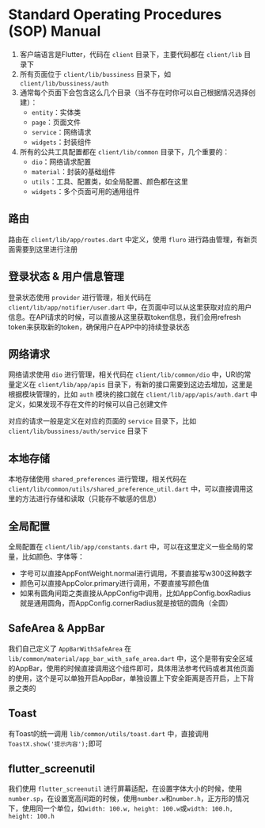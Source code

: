# Standard Operating Procedures (SOP) Manual
1. 客户端语言是Flutter，代码在 `client` 目录下，主要代码都在 `client/lib` 目录下
2. 所有页面位于 `client/lib/bussiness` 目录下，如 `client/lib/bussiness/auth`
3. 通常每个页面下会包含这么几个目录（当不存在时你可以自己根据情况选择创建）：
   - `entity`：实体类
   - `page`：页面文件
   - `service`：网络请求
   - `widgets`：封装组件
4. 所有的公共工具配置都在 `client/lib/common` 目录下，几个重要的：
   - `dio`：网络请求配置
   - `material`：封装的基础组件
   - `utils`：工具、配置类，如全局配置、颜色都在这里
   - `widgets`：多个页面可用的通用组件


## 路由
路由在 `client/lib/app/routes.dart` 中定义，使用 `fluro` 进行路由管理，有新页面需要到这里进行注册

## 登录状态 & 用户信息管理
登录状态使用 `provider` 进行管理，相关代码在 `client/lib/app/notifier/user.dart` 中，在页面中可以从这里获取对应的用户信息。在API请求的时候，可以直接从这里获取token信息，我们会用refresh token来获取新的token，确保用户在APP中的持续登录状态

## 网络请求
网络请求使用 `dio` 进行管理，相关代码在 `client/lib/common/dio` 中，URI的常量定义在 `client/lib/app/apis` 目录下，有新的接口需要到这边去增加，这里是根据模块管理的，比如 `auth` 模块的接口就在 `client/lib/app/apis/auth.dart` 中定义，如果发现不存在文件的时候可以自己创建文件

对应的请求一般是定义在对应的页面的 `service` 目录下，比如 `client/lib/bussiness/auth/service` 目录下

## 本地存储
本地存储使用 `shared_preferences` 进行管理，相关代码在 `client/lib/common/utils/shared_preference_util.dart` 中，可以直接调用这里的方法进行存储和读取（只能存不敏感的信息）

## 全局配置
全局配置在 `client/lib/app/constants.dart` 中，可以在这里定义一些全局的常量，比如颜色、字体等：
- 字号可以直接AppFontWeight.normal进行调用，不要直接写w300这种数字
- 颜色可以直接AppColor.primary进行调用，不要直接写颜色值
- 如果有圆角间距之类直接从AppConfig中调用，比如AppConfig.boxRadius就是通用圆角，而AppConfig.cornerRadius就是按钮的圆角（全圆）

## SafeArea & AppBar
我们自己定义了 `AppBarWithSafeArea` 在 `lib/common/material/app_bar_with_safe_area.dart` 中，这个是带有安全区域的AppBar，使用的时候直接调用这个组件即可，具体用法参考代码或者其他页面的使用，这个是可以单独开启AppBar，单独设置上下安全距离是否开启，上下背景之类的

## Toast
有Toast的统一调用 `lib/common/utils/toast.dart` 中，直接调用`ToastX.show('提示内容');`即可

## flutter_screenutil
我们使用 `flutter_screenutil` 进行屏幕适配，在设置字体大小的时候，使用`number.sp`，在设置宽高间距的时候，使用`number.w`和`number.h`，正方形的情况下，使用同一个单位，如`width: 100.w, height: 100.w`或`width: 100.h, height: 100.h`
